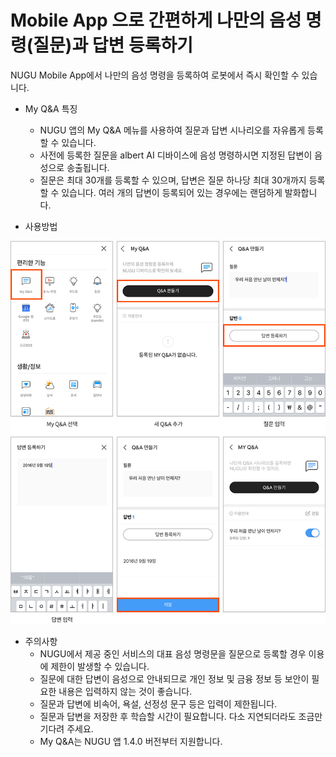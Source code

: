 # Mobile App 으로 간편하게 나만의 음성 명령(질문)과 답변 등록하기 
NUGU Mobile App에서 나만의 음성 명령을 등록하여 로봇에서 즉시 확인할 수 있습니다.

- My Q&A 특징
  - NUGU 앱의 My Q&A 메뉴를 사용하여 질문과 답변 시나리오를 자유롭게 등록할 수 있습니다.
  - 사전에 등록한 질문을 albert AI 디바이스에 음성 명령하시면 지정된 답변이 음성으로 송출됩니다.
  - 질문은 최대 30개를 등록할 수 있으며, 답변은 질문 하나당 최대 30개까지 등록할 수 있습니다. 여러 개의 답변이 등록되어 있는 경우에는 랜덤하게 발화합니다.

- 사용방법
   
![My Q&A 사용방법](./images/albert01.png)

- 주의사항
  - NUGU에서 제공 중인 서비스의 대표 음성 명령문을 질문으로 등록할 경우 이용에 제한이 발생할 수 있습니다.
  - 질문에 대한 답변이 음성으로 안내되므로 개인 정보 및 금융 정보 등 보안이 필요한 내용은 입력하지 않는 것이 좋습니다.
  - 질문과 답변에 비속어, 욕설, 선정성 문구 등은 입력이 제한됩니다.
  - 질문과 답변을 저장한 후 학습할 시간이 필요합니다. 다소 지연되더라도 조금만 기다려 주세요.
  - My Q&A는 NUGU 앱 1.4.0 버전부터 지원합니다.
